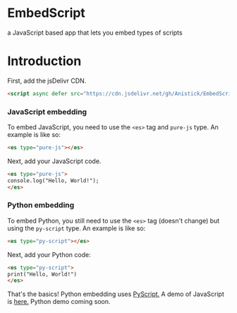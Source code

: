 # EmbedScript
a JavaScript based app that lets you embed types of scripts
# Introduction
First, add the jsDelivr CDN.
```html
<script async defer src="https://cdn.jsdelivr.net/gh/Anistick/EmbedScript@v1.2.0/latest.min.js"></script>
```
### JavaScript embedding
To embed JavaScript, you need to use the `<es>` tag and `pure-js` type. An example is like so:
```html
<es type="pure-js"></es>
```
Next, add your JavaScript code.
```html
<es type="pure-js">
console.log("Hello, World!");
</es>
```
### Python embedding
To embed Python, you still need to use the `<es>` tag (doesn't change) but using the `py-script` type. An example is like so:
```html
<es type="py-script"></es>
```
Next, add your Python code:
```html
<es type="py-script">
print("Hello, World!")
</es>
```
That's the basics!
Python embedding uses [PyScript.](https://pyscript.net)
A demo of JavaScript is [here.](https://lightspeed.anistick.com/EmbedScript/demo) Python demo coming soon.
